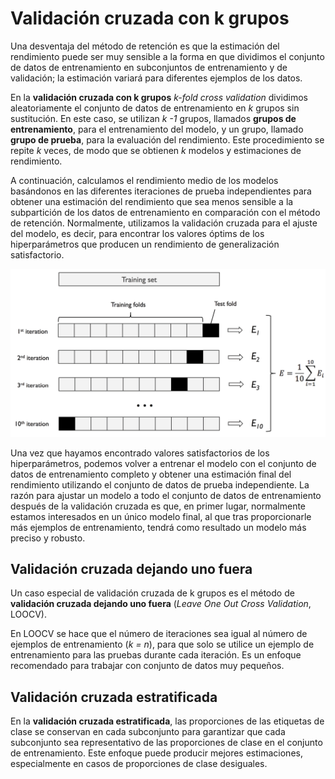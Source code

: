 # Validación cruzada con k grupos
Una desventaja del método de retención es que la estimación del rendimiento puede ser muy sensible a la forma en que dividimos el conjunto de datos de entrenamiento en subconjuntos de entrenamiento y de validación; la estimación variará para diferentes ejemplos de los datos. 

En la **validación cruzada con k grupos** *k-fold cross validation* dividimos aleatoriamente el conjunto de datos de entrenamiento en *k* grupos sin sustitución. En este caso, se utilizan *k -1* grupos, llamados **grupos de entrenamiento**, para el entrenamiento del modelo, y un grupo, llamado **grupo de prueba**, para la evaluación del rendimiento. Este procedimiento se repite *k* veces, de modo que se obtienen *k* modelos y estimaciones de rendimiento.

A continuación, calculamos el rendimiento medio de los modelos basándonos en las diferentes iteraciones de prueba independientes para obtener una estimación del rendimiento que sea menos sensible a la subpartición de los datos de entrenamiento en comparación con el método de retención. Normalmente, utilizamos la validación cruzada para el ajuste del modelo, es decir, para encontrar los valores óptims de los hiperparámetros que producen un rendimiento de generalización satisfactorio.

![](images/cv.png)

Una vez que hayamos encontrado valores satisfactorios de los hiperparámetros, podemos volver a entrenar el modelo con el conjunto de datos de entrenamiento completo y obtener una estimación final del rendimiento utilizando el conjunto de datos de prueba independiente. La razón para ajustar un modelo a todo el conjunto de datos de entrenamiento después de la validación cruzada es que, en primer lugar, normalmente estamos interesados en un único modelo final, al que tras proporcionarle más ejemplos de entrenamiento, tendrá como resultado un modelo más preciso y robusto.

## Validación cruzada dejando uno fuera
Un caso especial de validación cruzada de k grupos es el método de **validación cruzada dejando uno fuera** (*Leave One Out Cross Validation*, LOOCV).

En LOOCV se hace que el número de iteraciones sea igual al número de ejemplos de entrenamiento (*k = n*), para que solo se utilice un ejemplo de entrenamiento para las pruebas durante cada iteración. Es un enfoque recomendado para trabajar con conjunto de datos muy pequeños.

## Validación cruzada estratificada
En la **validación cruzada estratificada**, las proporciones de las etiquetas de clase se conservan en cada subconjunto para garantizar que cada subconjunto sea representativo de las proporciones de clase en el conjunto de entrenamiento. Este enfoque puede producir mejores estimaciones, especialmente en casos de proporciones de clase desiguales.
